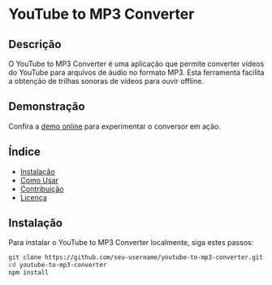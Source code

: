 # YouTube to MP3 Converter

## Descrição
O YouTube to MP3 Converter é uma aplicação que permite converter vídeos do YouTube para arquivos de áudio no formato MP3. Esta ferramenta facilita a obtenção de trilhas sonoras de vídeos para ouvir offline.

## Demonstração
Confira a [demo online](https://youtube-converter-to-mp3-taz4.vercel.app/) para experimentar o conversor em ação.

## Índice
- [Instalação](#instalação)
- [Como Usar](#como-usar)
- [Contribuição](#contribuição)
- [Licença](#licença)

## Instalação
Para instalar o YouTube to MP3 Converter localmente, siga estes passos:

```bash
git clone https://github.com/seu-username/youtube-to-mp3-converter.git
cd youtube-to-mp3-converter
npm install
